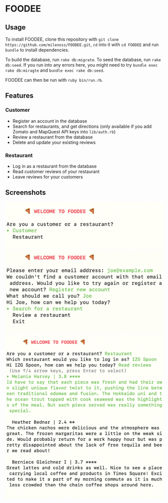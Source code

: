 # FOODEE
## Usage
To install FOODEE, clone this repository with `git clone https://github.com/milenoss/FOODEE.git`, `cd` into it with `cd FOODEE` and run `bundle` to install dependencies.

To build the database, run `rake db:migrate`. To seed the database, run `rake db:seed`. If you run into any errors here, you might need to try `bundle exec rake db:miragte` and `bundle exec rake db:seed`.

FOODEE can then be run with `ruby bin/run.rb`.

## Features
### Customer
- Register an account in the database
- Search for restaurants, and get directions (only available if you add Zomato and MapQuest API keys into `lib/auth.rb`)
- Review a restaurant from the database
- Delete and update your existing reviews

### Restaurant
- Log in as a restaurant from the database
- Read customer reviews of your restaurant
- Leave reviews for your customers

## Screenshots
![screenshot of initial greeting menu: "Are you a customer or a restaurant?"](screenshots/customer-or-restaurant.png)
![screenshot of customer registration and main menu: "Hi Joe, how can we help you today? Search for a restaurant; Review a restaurant; Exit"](screenshots/customer.png)
![screenshot of restaurant login and main menu: "Hi IZG Spoon, how can we help you today? Read reviews; Exit"](screenshots/restaurant.png)